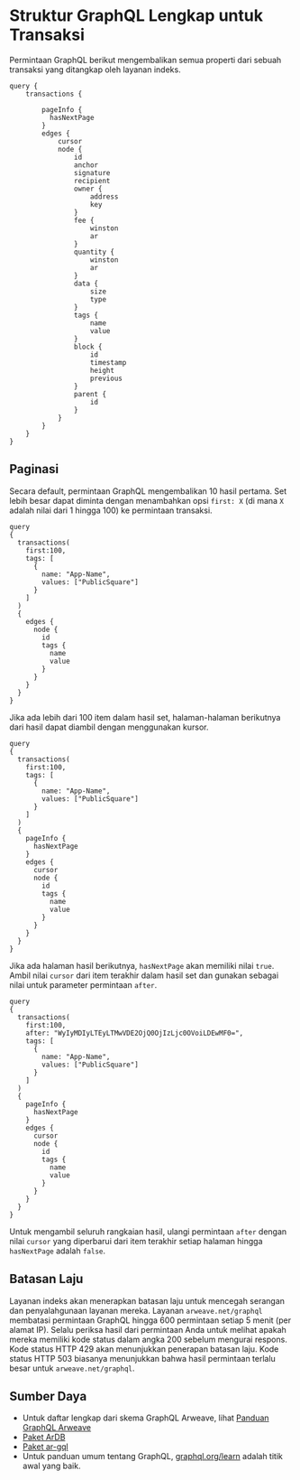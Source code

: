 
# Struktur GraphQL Lengkap untuk Transaksi
Permintaan GraphQL berikut mengembalikan semua properti dari sebuah transaksi yang ditangkap oleh layanan indeks.

```graphql:no-line-numbers
query {
    transactions {
        
        pageInfo { 
          hasNextPage
        }
        edges {
            cursor
            node {
                id
                anchor
                signature
                recipient
                owner {
                    address
                    key
                }
                fee {
                    winston
                    ar
                }
                quantity {
                    winston
                    ar
                }
                data {
                    size
                    type
                }
                tags {
                    name
                    value
                }
                block {
                    id
                    timestamp
                    height
                    previous
                }
                parent {
                    id
                }
            }
        }
    }
}

```

## Paginasi
Secara default, permintaan GraphQL mengembalikan 10 hasil pertama. Set lebih besar dapat diminta dengan menambahkan opsi `first: X` (di mana `X` adalah nilai dari 1 hingga 100) ke permintaan transaksi.
```graphql{4}
query
{
  transactions(
    first:100,
    tags: [
      {
        name: "App-Name",
        values: ["PublicSquare"]
      }
    ]
  ) 
  {
    edges {
      node {
        id
        tags {
          name
          value
        }
      }
    }
  }
}

```
Jika ada lebih dari 100 item dalam hasil set, halaman-halaman berikutnya dari hasil dapat diambil dengan menggunakan kursor.
```graphql{13-15,17}
query
{
  transactions(
    first:100,
    tags: [
      {
        name: "App-Name",
        values: ["PublicSquare"]
      }
    ]
  ) 
  {
    pageInfo { 
      hasNextPage
    }
    edges {
      cursor
      node {
        id
        tags {
          name
          value
        }
      }
    }
  }
}
```
Jika ada halaman hasil berikutnya, `hasNextPage` akan memiliki nilai `true`. Ambil nilai `cursor` dari item terakhir dalam hasil set dan gunakan sebagai nilai untuk parameter permintaan `after`.
```graphql{5}
query
{
  transactions(
    first:100,
    after: "WyIyMDIyLTEyLTMwVDE2OjQ0OjIzLjc0OVoiLDEwMF0=",
    tags: [
      {
        name: "App-Name",
        values: ["PublicSquare"]
      }
    ]
  ) 
  {
    pageInfo { 
      hasNextPage
    }
    edges {
      cursor
      node {
        id
        tags {
          name
          value
        }
      }
    }
  }
}
```
Untuk mengambil seluruh rangkaian hasil, ulangi permintaan `after` dengan nilai `cursor` yang diperbarui dari item terakhir setiap halaman hingga `hasNextPage` adalah `false`.

## Batasan Laju
Layanan indeks akan menerapkan batasan laju untuk mencegah serangan dan penyalahgunaan layanan mereka. Layanan `arweave.net/graphql` membatasi permintaan GraphQL hingga 600 permintaan setiap 5 menit (per alamat IP). Selalu periksa hasil dari permintaan Anda untuk melihat apakah mereka memiliki kode status dalam angka 200 sebelum mengurai respons. Kode status HTTP 429 akan menunjukkan penerapan batasan laju. Kode status HTTP 503 biasanya menunjukkan bahwa hasil permintaan terlalu besar untuk `arweave.net/graphql`.

## Sumber Daya
* Untuk daftar lengkap dari skema GraphQL Arweave, lihat [Panduan GraphQL Arweave](https://gql-guide.arweave.dev)
* [Paket ArDB](../guides/querying-arweave/ardb.md)
* [Paket ar-gql](../guides/querying-arweave/ar-gql.md)
* Untuk panduan umum tentang GraphQL, [graphql.org/learn](https://graphql.org/learn) adalah titik awal yang baik.

